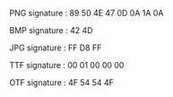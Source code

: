 PNG signature : 89 50 4E 47 0D 0A 1A 0A

BMP signature : 42 4D

JPG signature : FF D8 FF

TTF signature : 00 01 00 00 00

OTF signature : 4F 54 54 4F